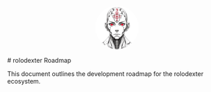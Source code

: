 <p align="center">
  <a href="../README.md">
    <img src="../assets/images/rolodexter_logo.jpg" alt="rolodexter Logo" width="100px" style="border-radius: 50%;">
  </a>
</p>
# rolodexter Roadmap

This document outlines the development roadmap for the rolodexter ecosystem.

